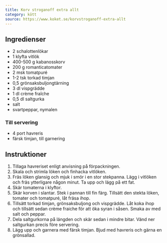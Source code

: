```yaml
---
title: Korv stroganoff extra allt
category: kött
source: https://www.koket.se/korvstroganoff-extra-allt
---
```


## Ingredienser

- 2 schalottenlökar
- 1 klyfta vitlök
- 400-500 g kabanosskorv
- 200 g romanticatomater
- 2 msk tomatpuré
- 1-2 tsk torkad timjan
- 0,5 grönsaksbuljongtärning
- 3 dl vispgrädde
- 1 dl crème fraîche
- 0,5 dl saltgurka
- salt
- svartpeppar, nymalen

### Till servering

- 4 port havreris
- färsk timjan, till garnering

## Instruktioner

1. Tillaga havreriset enligt anvisning på förpackningen.
1. Skala och strimla löken och finhacka vitlöken.
1. Fräs löken glansig och mjuk i smör i en stor stekpanna. Lägg i vitlöken och fräs ytterligare någon minut. Ta upp och lägg på ett fat.
1. Skär tomaterna i klyftor.
1. Skär korven i slantar. Stek i pannan till fin färg. Tillsätt den stekta löken, tomater och tomatpuré, låt fräsa ihop.
1. Tillsätt torkad timjan, grönsaksbuljong och vispgrädde. Låt koka ihop och tillsätt sedan crème fraiche för att öka syran i såsen. Smaka av med salt och peppar.
1. Dela saltgurkorna på längden och skär sedan i mindre bitar. Vänd ner saltgurkan precis före servering.
1. Lägg upp och garnera med färsk timjan. Bjud med havreris och gärna en grönsallad.
